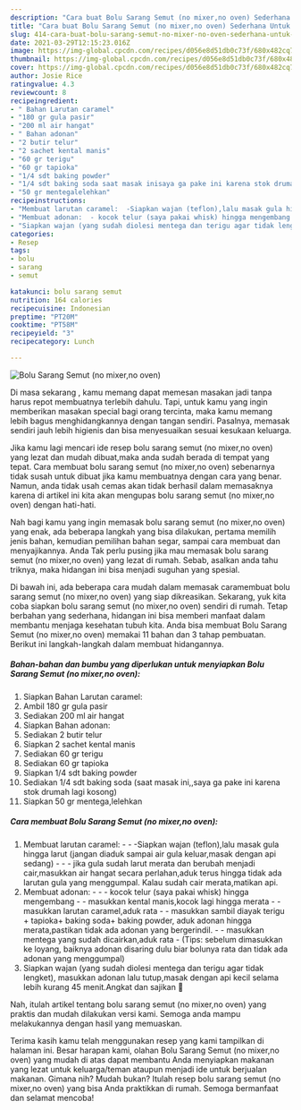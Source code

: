```yaml
---
description: "Cara buat Bolu Sarang Semut (no mixer,no oven) Sederhana Untuk Jualan"
title: "Cara buat Bolu Sarang Semut (no mixer,no oven) Sederhana Untuk Jualan"
slug: 414-cara-buat-bolu-sarang-semut-no-mixer-no-oven-sederhana-untuk-jualan
date: 2021-03-29T12:15:23.016Z
image: https://img-global.cpcdn.com/recipes/d056e8d51db0c73f/680x482cq70/bolu-sarang-semut-no-mixerno-oven-foto-resep-utama.jpg
thumbnail: https://img-global.cpcdn.com/recipes/d056e8d51db0c73f/680x482cq70/bolu-sarang-semut-no-mixerno-oven-foto-resep-utama.jpg
cover: https://img-global.cpcdn.com/recipes/d056e8d51db0c73f/680x482cq70/bolu-sarang-semut-no-mixerno-oven-foto-resep-utama.jpg
author: Josie Rice
ratingvalue: 4.3
reviewcount: 8
recipeingredient:
- " Bahan Larutan caramel"
- "180 gr gula pasir"
- "200 ml air hangat"
- " Bahan adonan"
- "2 butir telur"
- "2 sachet kental manis"
- "60 gr terigu"
- "60 gr tapioka"
- "1/4 sdt baking powder"
- "1/4 sdt baking soda saat masak inisaya ga pake ini karena stok drumah lagi kosong"
- "50 gr mentegalelehkan"
recipeinstructions:
- "Membuat larutan caramel:  -Siapkan wajan (teflon),lalu masak gula hingga larut (jangan diaduk sampai air gula keluar,masak dengan api sedang)  - jika gula sudah larut merata dan berubah menjadi cair,masukkan air hangat secara perlahan,aduk terus hingga tidak ada larutan gula yang menggumpal. Kalau sudah cair merata,matikan api."
- "Membuat adonan:  - kocok telur (saya pakai whisk) hingga mengembang  - masukkan kental manis,kocok lagi hingga merata - masukkan larutan caramel,aduk rata  - masukkan sambil diayak terigu + tapioka+ baking soda+ baking powder, aduk adonan hingga merata,pastikan tidak ada adonan yang bergerindil. - masukkan mentega yang sudah dicairkan,aduk rata (Tips: sebelum dimasukkan ke loyang, baiknya adonan disaring dulu biar bolunya rata dan tidak ada adonan yang menggumpal)"
- "Siapkan wajan (yang sudah diolesi mentega dan terigu agar tidak lengket), masukkan adonan lalu tutup,masak dengan api kecil selama lebih kurang 45 menit.Angkat dan sajikan 🤗"
categories:
- Resep
tags:
- bolu
- sarang
- semut

katakunci: bolu sarang semut 
nutrition: 164 calories
recipecuisine: Indonesian
preptime: "PT20M"
cooktime: "PT58M"
recipeyield: "3"
recipecategory: Lunch

---
```



![Bolu Sarang Semut (no mixer,no oven)](https://img-global.cpcdn.com/recipes/d056e8d51db0c73f/680x482cq70/bolu-sarang-semut-no-mixerno-oven-foto-resep-utama.jpg)

Di masa  sekarang , kamu memang dapat memesan masakan jadi tanpa harus repot membuatnya terlebih dahulu. Tapi, untuk kamu yang ingin memberikan masakan special bagi orang tercinta, maka kamu memang lebih bagus menghidangkannya dengan tangan sendiri. Pasalnya, memasak sendiri jauh lebih higienis dan bisa menyesuaikan sesuai kesukaan keluarga.

Jika kamu lagi mencari ide resep bolu sarang semut (no mixer,no oven) yang lezat dan mudah dibuat,maka anda sudah berada di tempat yang tepat. Cara membuat bolu sarang semut (no mixer,no oven)  sebenarnya tidak susah untuk dibuat jika kamu membuatnya dengan cara yang benar. Namun, anda tidak usah cemas akan tidak berhasil dalam memasaknya 
karena di artikel ini kita akan mengupas bolu sarang semut (no mixer,no oven) dengan hati-hati.  



Nah bagi kamu yang ingin memasak bolu sarang semut (no mixer,no oven) yang enak, ada beberapa langkah yang bisa dilakukan, pertama memilih jenis bahan, kemudian pemilihan bahan segar, sampai cara membuat dan menyajikannya. Anda Tak perlu pusing jika mau memasak bolu sarang semut (no mixer,no oven) yang lezat di rumah. Sebab, asalkan anda  tahu triknya, maka hidangan ini bisa menjadi suguhan yang spesial.

Di bawah ini, ada beberapa cara mudah dalam memasak caramembuat bolu sarang semut (no mixer,no oven) yang siap dikreasikan. Sekarang, yuk kita coba siapkan bolu sarang semut (no mixer,no oven) sendiri di rumah. Tetap berbahan yang sederhana, hidangan ini bisa memberi manfaat dalam membantu menjaga kesehatan tubuh kita. Anda bisa membuat Bolu Sarang Semut (no mixer,no oven) memakai 11 bahan dan 3 tahap pembuatan. Berikut ini langkah-langkah dalam membuat hidangannya.

<!--inarticleads1-->

##### Bahan-bahan dan bumbu yang diperlukan untuk menyiapkan Bolu Sarang Semut (no mixer,no oven):

1. Siapkan  Bahan Larutan caramel:
1. Ambil 180 gr gula pasir
1. Sediakan 200 ml air hangat
1. Siapkan  Bahan adonan:
1. Sediakan 2 butir telur
1. Siapkan 2 sachet kental manis
1. Sediakan 60 gr terigu
1. Sediakan 60 gr tapioka
1. Siapkan 1/4 sdt baking powder
1. Sediakan 1/4 sdt baking soda (saat masak ini,,saya ga pake ini karena stok drumah lagi kosong)
1. Siapkan 50 gr mentega,lelehkan




<!--inarticleads2-->

##### Cara membuat Bolu Sarang Semut (no mixer,no oven):

1. Membuat larutan caramel: -  - -Siapkan wajan (teflon),lalu masak gula hingga larut (jangan diaduk sampai air gula keluar,masak dengan api sedang) -  - - jika gula sudah larut merata dan berubah menjadi cair,masukkan air hangat secara perlahan,aduk terus hingga tidak ada larutan gula yang menggumpal. Kalau sudah cair merata,matikan api.
1. Membuat adonan: -  - - kocok telur (saya pakai whisk) hingga mengembang  - - masukkan kental manis,kocok lagi hingga merata - - masukkan larutan caramel,aduk rata  - - masukkan sambil diayak terigu + tapioka+ baking soda+ baking powder, aduk adonan hingga merata,pastikan tidak ada adonan yang bergerindil. - - masukkan mentega yang sudah dicairkan,aduk rata - (Tips: sebelum dimasukkan ke loyang, baiknya adonan disaring dulu biar bolunya rata dan tidak ada adonan yang menggumpal)
1. Siapkan wajan (yang sudah diolesi mentega dan terigu agar tidak lengket), masukkan adonan lalu tutup,masak dengan api kecil selama lebih kurang 45 menit.Angkat dan sajikan 🤗




Nah, itulah artikel tentang  bolu sarang semut (no mixer,no oven)  yang praktis dan mudah dilakukan versi kami. Semoga anda mampu melakukannya dengan hasil yang memuaskan. 

Terima kasih kamu telah menggunakan resep yang kami tampilkan di halaman ini. Besar harapan kami, olahan  Bolu Sarang Semut (no mixer,no oven) yang mudah di atas dapat membantu Anda menyiapkan makanan yang lezat untuk keluarga/teman ataupun menjadi ide untuk berjualan makanan. Gimana nih? Mudah bukan? Itulah resep bolu sarang semut (no mixer,no oven) yang bisa Anda praktikkan di rumah. Semoga bermanfaat dan selamat mencoba!

